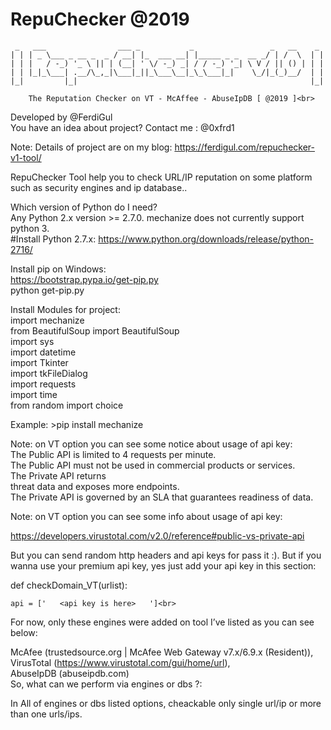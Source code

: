 # RepuChecker @2019


	 _   ___                ___ _           _                 _   __    _ 
	| | | _ \___ _ __ _  _ / __| |_  ___ __| |_____ _ _  __ _/ | /  \  | |
	| | |   / -_) '_ \ || | (__| ' \/ -_) _| / / -_) '_| \ V / || () | | |
	| | |_|_\___| .__/\_,_|\___|_||_\___\__|_\_\___|_|    \_/|_(_)__/  | |
	|_|         |_|                                                    |_|
		
		The Reputation Checker on VT - McAffee - AbuseIpDB [ @2019 ]<br>

Developed by @FerdiGul  <br>
You have an idea about project? Contact me : @0xfrd1<br>

Note: Details of project are on my blog: https://ferdigul.com/repuchecker-v1-tool/<br>

RepuChecker Tool help you to check URL/IP reputation on some platform such as security engines and ip database..<br>




Which version of Python do I need?<br>
Any Python 2.x version >= 2.7.0. mechanize does not currently support python 3.<br>
#Install Python 2.7.x: https://www.python.org/downloads/release/python-2716/<br>


Install pip on Windows:<br>
	https://bootstrap.pypa.io/get-pip.py<br>
	python get-pip.py<br>
	

Install Modules for project:<br>
	import mechanize<br>
	from BeautifulSoup import BeautifulSoup<br>
	import sys<br>
	import datetime<br>
	import Tkinter<br>
	import tkFileDialog<br>
	import requests<br>
	import time<br>
	from random import choice<br>
	
Example: >pip install mechanize<br>

Note: on VT option you can see some notice about usage of api key: <br>
	The Public API is limited to 4 requests per minute.<br>
	The Public API must not be used in commercial products or services.<br>
	The Private API returns <br>
	threat data and exposes more endpoints.<br>
	The Private API is governed by an SLA that guarantees readiness of data.<br>
	

Note: on VT option you can see some info about usage of api key: <br>

https://developers.virustotal.com/v2.0/reference#public-vs-private-api<br>

But you can send random http headers and api keys for pass it :). But if you wanna use your premium api key, yes just add your api key in this section:<br>

def checkDomain_VT(urlist):

	api = ['   <api key is here>   ']<br>

For now, only these engines were added on tool I’ve listed as you can see below:<br>

McAfee (trustedsource.org | McAfee Web Gateway v7.x/6.9.x (Resident)), <br>
VirusTotal (https://www.virustotal.com/gui/home/url),<br>
AbuseIpDB (abuseipdb.com)<br>
So, what can we perform via engines or dbs ?:<br>

In All of engines or dbs listed options, cheackable only single url/ip or more than one urls/ips.
